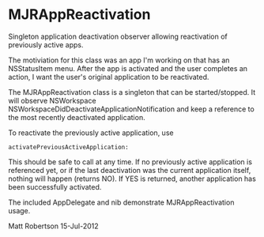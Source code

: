MJRAppReactivation
==================

Singleton application deactivation observer allowing reactivation of previously active apps.

The motiviation for this class was an app I'm working on that has an NSStatusItem menu.
After the app is activated and the user completes an action, I want the user's original application to be reactivated.

The MJRAppReactivation class is a singleton that can be started/stopped. It will observe NSWorkspace NSWorkspaceDidDeactivateApplicationNotification and keep a reference to the most recently deactivated application.

To reactivate the previously active application, use

    activatePreviousActiveApplication:

This should be safe to call at any time. If no previously active application is referenced yet, or if the last deactivation was the current application itself, nothing will happen (returns NO). If YES is returned, another application has been successfully activated.

The included AppDelegate and nib demonstrate MJRAppReactivation usage.

Matt Robertson
15-Jul-2012
